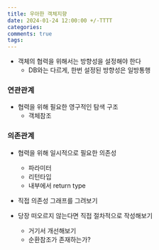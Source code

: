 ```yaml
---
title: 우아한 객체지향
date: 2024-01-24 12:00:00 +/-TTTT
categories: 
comments: true
tags: 
---
```


* 객체의 협력을 위해서는 방향성을 설정해야 한다
    * DB와는 다르게, 한번 설정된 방향성은 일방통행

### 연관관계
* 협력을 위해 필요한 영구적인 탐색 구조
    * 객체참조  


### 의존관계
* 협력을 위해 일시적으로 필요한 의존성
    * 파라미터
    * 리턴타입
    * 내부에서 return type

* 직접 의존성 그래프를 그려보기
* 당장 떠오르지 않는다면 직접 절차적으로 작성해보기
    * 거기서 개선해보기
    * 순환참조가 존재하는가?